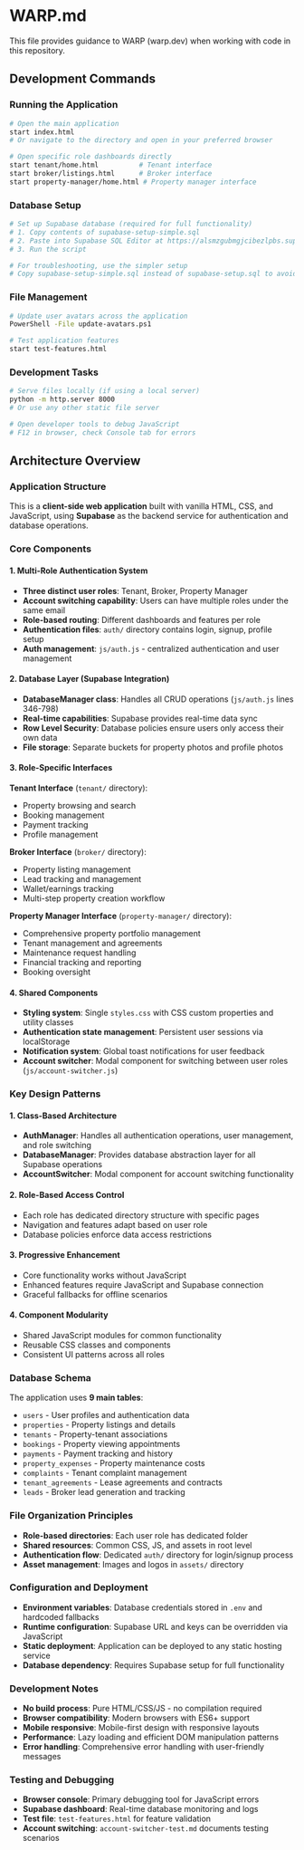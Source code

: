# WARP.md

This file provides guidance to WARP (warp.dev) when working with code in this repository.

## Development Commands

### Running the Application
```bash
# Open the main application
start index.html
# Or navigate to the directory and open in your preferred browser

# Open specific role dashboards directly
start tenant/home.html          # Tenant interface
start broker/listings.html      # Broker interface  
start property-manager/home.html # Property manager interface
```

### Database Setup
```bash
# Set up Supabase database (required for full functionality)
# 1. Copy contents of supabase-setup-simple.sql
# 2. Paste into Supabase SQL Editor at https://alsmzgubmgjcibezlpbs.supabase.co
# 3. Run the script

# For troubleshooting, use the simpler setup
# Copy supabase-setup-simple.sql instead of supabase-setup.sql to avoid permission errors
```

### File Management
```bash
# Update user avatars across the application
PowerShell -File update-avatars.ps1

# Test application features
start test-features.html
```

### Development Tasks
```bash
# Serve files locally (if using a local server)
python -m http.server 8000
# Or use any other static file server

# Open developer tools to debug JavaScript
# F12 in browser, check Console tab for errors
```

## Architecture Overview

### Application Structure
This is a **client-side web application** built with vanilla HTML, CSS, and JavaScript, using **Supabase** as the backend service for authentication and database operations.

### Core Components

#### 1. Multi-Role Authentication System
- **Three distinct user roles**: Tenant, Broker, Property Manager
- **Account switching capability**: Users can have multiple roles under the same email
- **Role-based routing**: Different dashboards and features per role
- **Authentication files**: `auth/` directory contains login, signup, profile setup
- **Auth management**: `js/auth.js` - centralized authentication and user management

#### 2. Database Layer (Supabase Integration)
- **DatabaseManager class**: Handles all CRUD operations (`js/auth.js` lines 346-798)
- **Real-time capabilities**: Supabase provides real-time data sync
- **Row Level Security**: Database policies ensure users only access their own data
- **File storage**: Separate buckets for property photos and profile photos

#### 3. Role-Specific Interfaces

**Tenant Interface** (`tenant/` directory):
- Property browsing and search
- Booking management
- Payment tracking
- Profile management

**Broker Interface** (`broker/` directory):
- Property listing management
- Lead tracking and management
- Wallet/earnings tracking
- Multi-step property creation workflow

**Property Manager Interface** (`property-manager/` directory):
- Comprehensive property portfolio management
- Tenant management and agreements
- Maintenance request handling
- Financial tracking and reporting
- Booking oversight

#### 4. Shared Components
- **Styling system**: Single `styles.css` with CSS custom properties and utility classes
- **Authentication state management**: Persistent user sessions via localStorage
- **Notification system**: Global toast notifications for user feedback
- **Account switcher**: Modal component for switching between user roles (`js/account-switcher.js`)

### Key Design Patterns

#### 1. Class-Based Architecture
- **AuthManager**: Handles all authentication operations, user management, and role switching
- **DatabaseManager**: Provides database abstraction layer for all Supabase operations
- **AccountSwitcher**: Modal component for account switching functionality

#### 2. Role-Based Access Control
- Each role has dedicated directory structure with specific pages
- Navigation and features adapt based on user role
- Database policies enforce data access restrictions

#### 3. Progressive Enhancement
- Core functionality works without JavaScript
- Enhanced features require JavaScript and Supabase connection
- Graceful fallbacks for offline scenarios

#### 4. Component Modularity
- Shared JavaScript modules for common functionality
- Reusable CSS classes and components
- Consistent UI patterns across all roles

### Database Schema
The application uses **9 main tables**:
- `users` - User profiles and authentication data
- `properties` - Property listings and details
- `tenants` - Property-tenant associations
- `bookings` - Property viewing appointments
- `payments` - Payment tracking and history
- `property_expenses` - Property maintenance costs
- `complaints` - Tenant complaint management
- `tenant_agreements` - Lease agreements and contracts
- `leads` - Broker lead generation and tracking

### File Organization Principles
- **Role-based directories**: Each user role has dedicated folder
- **Shared resources**: Common CSS, JS, and assets in root level
- **Authentication flow**: Dedicated `auth/` directory for login/signup process
- **Asset management**: Images and logos in `assets/` directory

### Configuration and Deployment
- **Environment variables**: Database credentials stored in `.env` and hardcoded fallbacks
- **Runtime configuration**: Supabase URL and keys can be overridden via JavaScript
- **Static deployment**: Application can be deployed to any static hosting service
- **Database dependency**: Requires Supabase setup for full functionality

### Development Notes
- **No build process**: Pure HTML/CSS/JS - no compilation required
- **Browser compatibility**: Modern browsers with ES6+ support
- **Mobile responsive**: Mobile-first design with responsive layouts
- **Performance**: Lazy loading and efficient DOM manipulation patterns
- **Error handling**: Comprehensive error handling with user-friendly messages

### Testing and Debugging
- **Browser console**: Primary debugging tool for JavaScript errors
- **Supabase dashboard**: Real-time database monitoring and logs
- **Test file**: `test-features.html` for feature validation
- **Account switching**: `account-switcher-test.md` documents testing scenarios